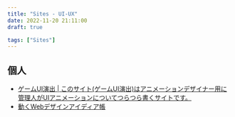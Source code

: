 ```yaml
---
title: "Sites - UI-UX"
date: 2022-11-20 21:11:00
draft: true

tags: ["Sites"]
---
```


## 個人
- [ゲームUI演出 | このサイト(ゲームUI演出)はアニメーションデザイナー用に管理人がUIアニメーションについてつらつら書くサイトです。](https://gameanimation.info/)
- [動くWebデザインアイディア帳](https://coco-factory.jp/ugokuweb/)
